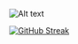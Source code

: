 ![Alt text](2.png)


[![GitHub Streak](https://streak-stats.demolab.com/?user=DenverCoder1)](https://git.io/streak-stats)